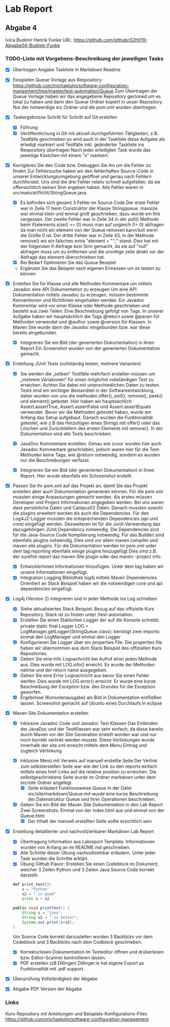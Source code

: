 # Lab Report
## Abgabe 4
Ivica Budimir
Henrik Funke
URL: https://github.com/githubc02hf/19-Abgabe04-Budimir-Funke

### TODO-Liste mit Vorgehens-Beschreibung der jeweiligen Tasks

- [x] Übertragen Angabe Taskliste in Markdown Readme
- [x] Einspielen Queue Vorlage aus Respository: https://github.com/michaelulm/software-configuration-managment/tree/master/test-automation/Queue
Zum Übertragen der Queue Vorlage haben wir das angegebene Repository gecloned um es lokal zu haben und dann den Queue Ordner kopiert in unser Repository. Nur der notwendige src Ordner und die pom.xml wurden übertragen.
- [x] Taskergebnisse Schritt für Schritt auf Git erstellen
    - [x] Führung
    - [x] Veröffentlichung in Git mit aktuell durchgeführten Tätigkeiten, z.B. Testfälle geschrieben so wird auch in der Taskliste diese Aufgabe als erledigt markiert und Testfälle inkl. geänderter Taskliste ins Respository übertragen
    Nach jeder erledigten Task wurde das jeweilige Kästchen mit einem "x" markiert.

- [x] Korrigieren Sie den Code bzw. Debuggen Sie ihn um die Fehler zu finden
Zur Fehlersuche haben wir den fehlerhaften Source-Code in unserer Entwicklungsumgebung geöffnet und genau nach Fehlern durchforstet. Uns sind die drei Fehler relativ schnell aufgefallen, da sie offensichtlich keinen Sinn ergeben haben. Alle Fehler waren in src/main/at/fhl/iit/StringQueue.java
    - [x] Es befinden sich gesamt 3 Fehler im Source Code
    Der erste Fehler war in Zeile 17 beim Construktor der Klasse Stringqueue. maxsize war einmal klein und einmal groß geschrieben, dazu wurde ein this vergessen.
    Der zweite Fehler war in Zeile 34 in der poll() Methode beim if(elements.size() == 0) muss man auf ungleich (!= 0) abfragen da man nicht ein element von der Queue removen kann/soll wenn die Größe 0 ist.
    Der dritte Fehler war in Zeile 43, in der Methode remove() wo ein falsches extra "element = "";" stand. Dies hat mit der folgenden if-Abfrage kein Sinn gemacht, da sie auf "null" abfragen muss um zu entfernen und die unnötige zeile direkt vor der Abfrage das element überschrieben hat.
    - [x] Bei Bedarf Optimieren Sie das Queue Besipiel
    - Ergänzen Sie das Beispiel nach eigenen Ermessen um es testen zu können

- [x] Erstellen Sie für Klasse und alle Methoden Kommentare um mittels Javadoc eine API Dokumentation zu erzeugen
    Um eine API Dokumentation mittels Javadoc zu erzeugen, müssen bestimmte Konventionen und Richtlinien eingehalten werden. Ein Javadoc Kommentar wird vor einer Klasse oder Methode geschrieben und besteht aus zwei Teilen: Eine Beschreibung gefolgt von Tags. In unserer Aufgabe haben wir hauptsächlich die Tags @return sowie @param für Methoden verwendet und @author sowie @version für Klassen. In Maven Site wurde dann die Javadoc eingebunden bzw. war diese bereits eingebunden.
    - [x] Integrieren Sie ein Bild (der generierten Dokumentation) in ihren Report
    Ein Screenshot wurden von der generierten Dokumentation gemacht.

    

- [x] Erstellung JUnit Tests (vollständig testen, mehrere Varianten)
    - [x] Sie werden die „selben“ Testfälle mehrfach erstellen müssen um „mehrere Variationen“ für einen möglichst vollständigen Test zu erreichen. Achten Sie dabei mit unterschiedlichen Daten zu testen.
      Tests sind ein wichtiger Bestandteil in der Softwareentwicklung, daher wurden von uns die methoden offer(), poll(), remove(), peek() und element() getestet. Hier haben wir hauptsächlich Assert.assertTrue, Assert.assertFalse und Assert.assertEquals verwendet. Bevor wir die Methoden getestet haben, wurde am Anfang das Setup aufgebaut. Danach wurden die Funktionalität getestet, wie z.B das Hinzufügen eines Strings mit offer() oder das Löschen und Zurückliefern des ersten Elements mit remove(). In der Dokumentation sind alle Tests beschrieben.
    - [x] JavaDoc Kommentare erstellen.
     Genau wie zuvor wurden hier auch Javadoc Kommentare geschrieben, jedoch waren hier für die Test-Methoden keine Tags, wie @return notwendig, sondern es wurden nur die Beschreibungen verfasst.
    - [x] Integrieren Sie ein Bild (der generierten Dokumentation) in Ihren Report.
    Hier wurde ebenfalls ein Schreenshot erstellt.


- [x] Passen Sie Ihr pom.xml auf das Projekt an, damit Sie das Projekt erstellen aber auch Dokumentation generieren können.
Für die pom.xml mussten einige Anpassungen gemacht werden. Als erstes müssen Developer und Project Informationen angegeben werden. Bei uns waren dass persönliche Daten und Campus02 Daten. Danach mussten sowohl die plugins erweitert werden als auch die Dependencies. Für den Log4J2-Logger mussten die entsprechenden Dependencies (api und core) eingefügt werden.
Desweiteren ist für die Junit-Verwendung das dazugehörigen JUnit Dependency notwendig. Die Dependencies sind für die Java-Source Code Kompilierung notwendig.
Für das Builden sind ebenfalls plugins notwendig. Dies sind vor allem maven compiler und maven site plugins. Für die Dokumentation werden im pom.xml unter dem tag reporting ebenfalls einige plugins hinzugefügt Dies sind z.B. der surefire report das maven Site plugin oder das maven -project info.
    - [x] EntwicklerInnen Informationen hinzufügen.
    Unter dem <developers> tag haben wir unsere Informationen eingefügt.
    - [x] Integration Logging Bibliothek log4j mittels Maven Dependencies.
    Orientiert an Stack Beispiel haben wir die notwendigen core und api dependencies eingefügt.

- [x] Log4j (Version 2) integrieren und in jeder Methode ins Log schreiben
    - [x] Siehe aktualisiertes Stack Beispiel.
    Bezug auf das offizielle Kurs Repository. Stack ist zu finden unter /test-automation.
    - [x] Erstellen Sie einen Statischen Logger der auf die Konsole schreibt.
    private static final Logger LOG = LogManager.getLogger(StringQueue.class); benötigt zwei imports: einmal den LogManager und einmal den Logger
    - [x] Konfigurieren Sie Logger über ein properties File.
    Die properties file haben wir übernommen aus dem Stack Beispiel des offiziellen Kurs Repositories.
    - [x] Geben Sie eine Info Lognachricht bei Aufruf einer jeden Methode aus.
    Dies wurde mit LOG.info() erreicht. Es wurde der Methoden nahme und der return name ausgegeben.
    - [x] Geben Sie eine Error Lognachricht aus bevor Sie einen Fehler werfen.
    Dies wurde mit LOG.error() erreicht. Er wurde eine kurze Beschreibung der Exception bzw. des Grundes für die Exception geworfen.
    - [x] Ergebnisse (Konsolenausgabe) als Bild in Dokumentation einfließen lassen.
    Screenshot gemacht auf Ubuntu eines Durchlaufs in eclipse

- [x] Maven Site Dokumentation erstellen
    - [x] Inklusive Javadoc Code und Javadoc Test Klassen
    Das Einbinden der JavaDoc und der TestKlassen war sehr einfach, da diese bereits durch Maven vor der Site Generation erstellt worden war und nur noch korrekt verlinkt werden musste. Diese Verlinkungen wurde innerhalb der site.xml erreicht mittels dem Menu Eintrag und zugleich Verlinkung <menu ref="reports">
    - [x] Inklusive Menü mit Verweis auf manuell erstellte Seite
    Der Verlink zum selbsterstellen Seite war wie der Link zu den reports einfach mittels eines href-Links auf die relative position zu erreichen. Die selbstgeschriebene Seite wurde im Ordner markdown unter dem src/site Ordner angelegt.
        - [x] Seite erläutert Funktionsweise Queue
        In der Datei src/site/markdown/Queue.md wurde eine kurze Beschreibung der Datenstruktur Queue und Ihrer Operationen beschrieben.
    - [x] Geben Sie ein Bild der Maven Site Dokumentation in den Lab Report
    Zwei Screenshots: Einmal von der index.html aus und einmal von der Queue.html
        - [x] Der Inhalt der manuell erstellten Seite sollte ersichtlich sein

- [x] Erstellung detaillierter und nachvollziehbarer Markdown Lab Report
    - [x] Übertragung Information aus Labreport Template.
    Informationen wurden von Anfang an im README.md geschrieben.
    - [x] Alle Schritte dieser Übung nachvollziehbar erläutern.
    Unter jeder Task wurden die Schritte erklärt.
    - [x] Übung Github Flavor: Erstellen Sie einen Codeblock im Dokument, welcher 3 Zeilen Python und 3 Zeilen Java Source Code korrekt darstellt.
    ```python
    def print_text():
        s = "Python"
        s2 = " is good"
        print s + s2
    ```
    ```java
    public void printText() {
        String s = "java";
        String s2 = " is better";
        System.out.print(s+s2);
    }
    ```
    Um Source Code korrekt darzustellen wurden 3 Backticks vor dem Codeblock und 3 Backticks nach dem Codblock geschrieben.
    - [x] Korrekturlesen Dokumentation
    Im Texteditor öffnen und drüberlesen bzw. Editor-Scanner kontrollieren lassen.
    - [x] PDF erstellen (zB Dillinger)
  Dillinger.io hat eigene Export as Funktionalität mit .pdf support.

- [x] Überprüfung Vollständigkeit der Abgabe
- [x] Abgabe PDF Version der Abgabe


### Links
Kurs-Repository mit Anleitungen und Beispiels-Konfigurations-Files: https://github.com/michaelulm/software-configuration-management
